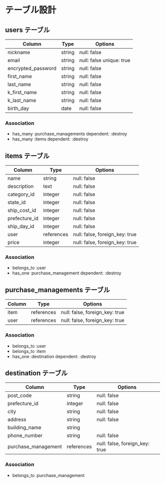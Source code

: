 # テーブル設計

## users テーブル

| Column                | Type   | Options                  |
| --------------------  | ------ | -----------              |
| nickname              | string | null: false              |      
| email                 | string | null: false unique: true |
| encrypted_password    | string | null: false              |
| first_name            | string | null: false              |
| last_name             | string | null: false              |
| k_first_name          | string | null: false              |
| k_last_name           | string | null: false              |
| birth_day             | date   | null: false              |

### Association

- has_many :purchase_managements dependent: :destroy
- has_many :items dependent: :destroy




## items テーブル

| Column        | Type       | Options                        |
| ------------- | ---------- | ------------------------------ |
| name          | string     | null: false                    |
| description   | text       | null: false                    |
| category_id   | integer    | null: false                    |
| state_id      | integer    | null: false                    |
| ship_cost_id  | integer    | null: false                    |
| prefecture_id | integer    | null: false                    |
| ship_day_id   | integer    | null: false                    |
| user          | references | null: false, foreign_key: true |
| price         | integer    | null: false, foreign_key: true |


### Association
- belongs_to :user
- has_one :purchase_management dependent: :destroy








## purchase_managements テーブル

| Column        | Type       | Options                        |
| -----------   | ---------- | ------------------------------ |
| item      | references     | null: false, foreign_key: true |
| user       | references | null: false, foreign_key: true |

### Association

- belongs_to :user
- belongs_to :item
- has_one :destination dependent: :destroy





## destination テーブル

| Column        | Type       | Options                        |
| -----------   | ---------- | ------------------------------ |
| post_code     | string     | null: false                    |
| prefecture_id | integer    | null: false                    |
| city          | string     | null: false                    |
| address       | string     | null: false                    |
| building_name | string     |                                |
| phone_number  | string     | null: false                    |
|purchase_management | references | null: false, foreign_key: true |

### Association

- belongs_to :purchase_management
